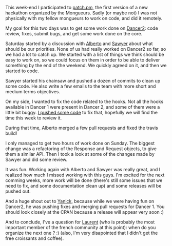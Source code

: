 This week-end I participated to [patch.pm](http://patch.pm/p0/), the first version of a new hackathon organized by the Mongueurs. Sadly (or maybe not) I was not physically with my fellow mongueurs to work on code, and did it remotely.

My goal for this two days was to get some work done on [Dancer2](https://github.com/PerlDancer/Dancer2): code review, fixes, submit bugs, and get some work done on the core.

Saturday started by a discussion with [Alberto](https://github.com/ambs) and [Sawyer](https://github.com/xsawyerx) about what should be our priorities. None of us had really worked on Dancer2 so far, so we had a lot to catch up. We started with a list of things we think should be easy to work on, so we could focus on them in order to be able to deliver something by the end of the weekend. We quickly agreed on it, and then we started to code.

Sawyer started his chainsaw and pushed a dozen of commits to clean up some code. He also write a few emails to the team with more short and medium terms objectives.

On my side, I wanted to fix the code related to the hooks. Not all the hooks available in Dancer 1 were present in Dancer 2, and some of them were a little bit buggy. [I pushed some code](https://github.com/PerlDancer/Dancer2/pull/331) to fix that, hopefully we will find the time this week to review it.

During that time, Alberto merged a few pull requests and fixed the travis build!

I only managed to get two hours of work done on Sunday. The biggest change was a refactoring of the Response and Request objects, to give them a similar API. Then I took a look at some of the changes made by Sawyer and did some review.

It was fun. Working again with Alberto and Sawyer was really great, and I realized how much I missed working with this guys. I'm excited for the next comming weeks, more work will be done (there's still some issues that we need to fix, and some documentation clean up) and some releases will be pushed out.

And a huge shout out to [Yanick](https://github.com/yanick), because while we were having fun on Dancer2, he was pushing fixes and merging pull requests for Dancer 1. You should look closely at the CPAN because a release will appear very soon :)

And to conclude, I've a question for [Laurent](https://twitter.com/elbeho) (who is probably the most important member of the french community at this point): when do you organize the next one ? :) (also, I'm very disapointed that I didn't get the free croissants and coffee).
